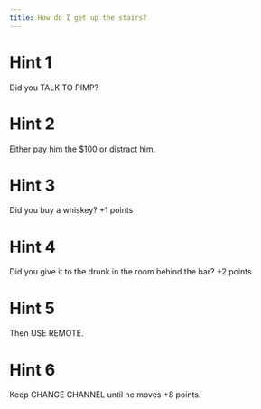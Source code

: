```yaml
---
title: How do I get up the stairs?
---
```

# Hint 1
Did you TALK TO PIMP?

# Hint 2
Either pay him the $100 or distract him.

# Hint 3
Did you buy a whiskey?    +1 points

# Hint 4
Did you give it to the drunk in the room behind the bar?  +2 points

# Hint 5
Then USE REMOTE.

# Hint 6
Keep CHANGE CHANNEL until he moves      +8 points.

